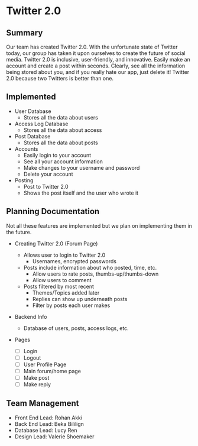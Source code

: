 # Twitter 2.0

## Summary 

Our team has created Twitter 2.0. With the unfortunate state of Twitter today, our group has taken it upon ourselves to create the future of social media. Twitter 2.0 is inclusive, user-friendly, and innovative. Easily make an account and create a post within seconds. Clearly, see all the information being stored about you, and if you really hate our app, just delete it! Twitter 2.0 because two Twitters is better than one.

## Implemented
- User Database
    - Stores all the data about users
- Access Log Database
    - Stores all the data about access
- Post Database
    - Stores all the data about posts 
- Accounts
    - Easily login to your account
    - See all your account information
    - Make changes to your username and password
    - Delete your account
- Posting
    - Post to Twitter 2.0 
    - Shows the post itself and the user who wrote it 

## Planning Documentation
Not all these features are implemented but we plan on implementing them in the future.

- Creating Twitter 2.0 (Forum Page)
    - Allows user to login to Twitter 2.0
        - Usernames, encrypted passwords
    - Posts include information about who posted, time, etc.
        - Allow users to rate posts, thumbs-up/thumbs-down
        - Allow users to comment 
    - Posts filtered by most recent 
        - Themes/Topics added later
        - Replies can show up underneath posts
        - Filter by posts each user makes
- Backend Info
    - Database of users, posts, access logs, etc.

- Pages
    - [ ] Login
    - [ ] Logout
    - [ ] User Profile Page
    - [ ] Main forum/home page
    - [ ] Make post
    - [ ] Make reply

## Team Management 
- Front End Lead: Rohan Akki
- Back End Lead: Beka Bililign
- Database Lead: Lucy Ren
- Design Lead: Valerie Shoemaker